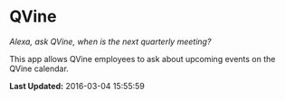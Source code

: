 # QVine
*Alexa, ask QVine, when is the next quarterly meeting?*

This app allows QVine employees to ask about upcoming events on the QVine calendar.

**Last Updated:** 2016-03-04 15:55:59